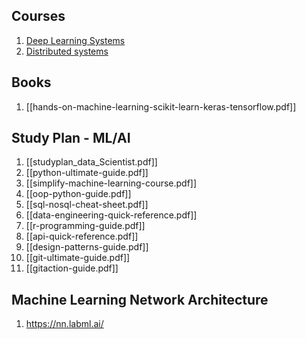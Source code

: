 Courses
---

1. [Deep Learning Systems](https://dlsyscourse.org/lectures/)
2. [Distributed systems](https://www.distributedsystemscourse.com/)

Books
---
1. [[hands-on-machine-learning-scikit-learn-keras-tensorflow.pdf]]

Study Plan - ML/AI
---
1. [[studyplan_data_Scientist.pdf]]
2. [[python-ultimate-guide.pdf]]
3. [[simplify-machine-learning-course.pdf]]
4. [[oop-python-guide.pdf]]
5. [[sql-nosql-cheat-sheet.pdf]]
6. [[data-engineering-quick-reference.pdf]]
7. [[r-programming-guide.pdf]]
8. [[api-quick-reference.pdf]]
9. [[design-patterns-guide.pdf]]
10. [[git-ultimate-guide.pdf]]
11. [[gitaction-guide.pdf]]

Machine Learning Network Architecture
---
1. https://nn.labml.ai/